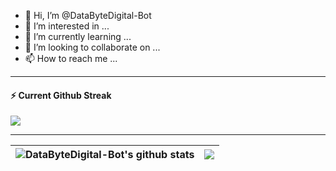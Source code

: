 - 👋 Hi, I’m @DataByteDigital-Bot
- 👀 I’m interested in ...
- 🌱 I’m currently learning ...
- 💞️ I’m looking to collaborate on ...
- 📫 How to reach me ...

---
<div>
  <h4>⚡️ Current Github Streak</h4>
  <a href="https://github.com/DataByteDigital-Bot/">
    <img src="https://github-readme-stats.databytedigital.com?user=DataByteDigital-Bot/&theme=dark"/>
  </a>
</div>

---


| <img align="center" src="https://github-readme-stats.vercel.app/api?username=DataByteDigital-Bot&show_icons=true&locale=en" alt="DataByteDigital-Bot's github stats" /> | <img align="center" src="https://github-readme-stats.vercel.app/api/top-langs/?username=DataByteDigital-Bot&layout=compact&theme=buefy&hide_border=true" />|
| ------------- | ------------- |



<!--
| <img align="center" src="https://github-readme-stats.vercel.app/api?username=DataByteDigital-Bot/&show_icons=true&include_all_commits=true&theme=buefy&hide_border=true" alt="Anurag's github stats" /> | <img align="center" src="https://github-readme-stats.vercel.app/api/top-langs/?username=DataByteDigital-Bot/&layout=compact&theme=buefy&hide_border=true" />|
| ------------- | ------------- |

-->



<!---
DataByteDigital-Bot/DataByteDigital-Bot is a ✨ special ✨ repository because its `README.md` (this file) appears on your GitHub profile.
You can click the Preview link to take a look at your changes.
--->


